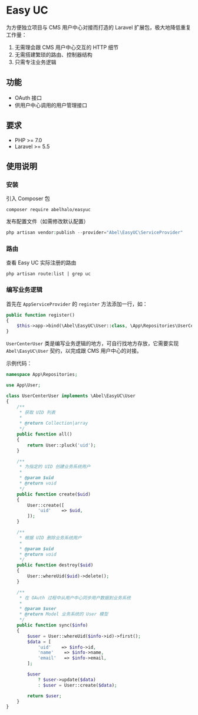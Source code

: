 # Easy UC

为方便独立项目与 CMS 用户中心对接而打造的 Laravel 扩展包，极大地降低重复工作量：

1. 无需理会跟 CMS 用户中心交互的 HTTP 细节
2. 无需搭建繁琐的路由、控制器结构
3. 只需专注业务逻辑



## 功能

- OAuth 接口
- 供用户中心调用的用户管理接口



## 要求

- PHP >= 7.0
- Laravel >= 5.5



## 使用说明

### 安装

引入 Composer 包

```shell
composer require abelhalo/easyuc
```

发布配置文件（如需修改默认配置）

```php
php artisan vendor:publish --provider="Abel\EasyUC\ServiceProvider"
```

### 路由

查看 Easy UC 实际注册的路由

```shell
php artisan route:list | grep uc
```

### 编写业务逻辑

首先在 `AppServiceProvider` 的 `register` 方法添加一行，如：

```php
public function register()
{
    $this->app->bind(\Abel\EasyUC\User::class, \App\Repositories\UserCenterUser::class);
}
```

`UserCenterUser` 类是编写业务逻辑的地方，可自行找地方存放，它需要实现 `Abel\EasyUC\User` 契约，以完成跟 CMS 用户中心的对接。

示例代码：

```php
namespace App\Repositories;

use App\User;

class UserCenterUser implements \Abel\EasyUC\User
{
    /**
     * 获取 UID 列表
     *
     * @return Collection|array
     */
    public function all()
    {
        return User::pluck('uid');
    }

    /**
     * 为指定的 UID 创建业务系统用户
     *
     * @param $uid
     * @return void
     */
    public function create($uid)
    {
        User::create([
            'uid'    => $uid,
        ]);
    }

    /**
     * 根据 UID 删除业务系统用户
     *
     * @param $uid
     * @return void
     */
    public function destroy($uid)
    {
        User::whereUid($uid)->delete();
    }

    /**
     * 在 OAuth 过程中从用户中心同步用户数据到业务系统
     *
     * @param $user
     * @return Model 业务系统的 User 模型
     */
    public function sync($info)
    {
        $user = User::whereUid($info->id)->first();
        $data = [
            'uid'    => $info->id,
            'name'    => $info->name,
            'email'   => $info->email,
        ];

        $user
            ? $user->update($data)
            : $user = User::create($data);

        return $user;
    }
}
```
